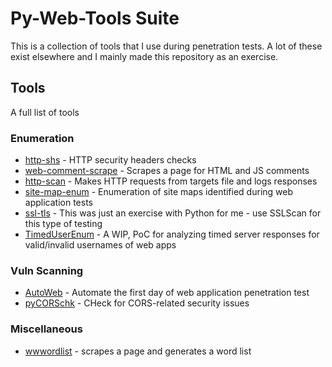 # Py-Web-Tools Suite
This is a collection of tools that I use during penetration tests. A lot of these exist elsewhere and I mainly made this repository as an exercise. 
## Tools
A full list of tools
### Enumeration
 * [http-shs](enum/http-headers/) - HTTP security headers checks
 * [web-comment-scrape](enum/comments/) - Scrapes a page for HTML and JS comments
 * [http-scan](enum/http-scan/) - Makes HTTP requests from targets file and logs responses
 * [site-map-enum](enum/site-maps/) - Enumeration of site maps identified during web application tests
 * [ssl-tls](enum/ssl-tls/) - This was just an exercise with Python for me - use SSLScan for this type of testing
 * [TimedUserEnum](enum/username/) - A WIP, PoC for analyzing timed server responses for valid/invalid usernames of web apps
 
### Vuln Scanning 
 * [AutoWeb](auto/) - Automate the first day of web application penetration test
 * [pyCORSchk](enum/cors/) - CHeck for CORS-related security issues

### Miscellaneous
 * [wwwordlist](misc/wordlists/) - scrapes a page and generates a word list 
